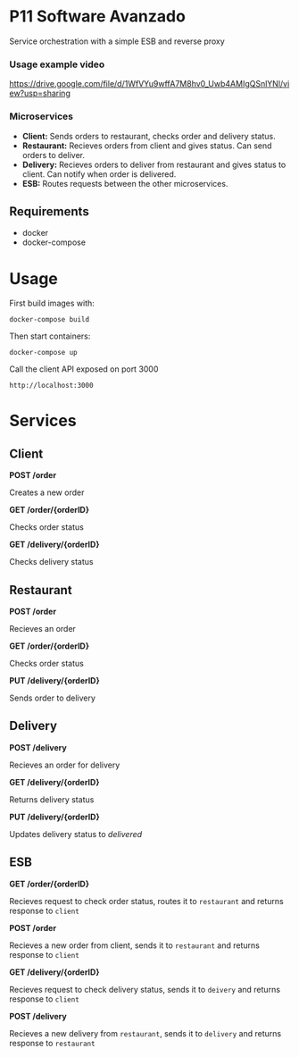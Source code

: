 # P11 Software Avanzado

Service orchestration with a simple ESB and reverse proxy

### Usage example video

https://drive.google.com/file/d/1WfVYu9wffA7M8hv0_Uwb4AMIgQSnlYNl/view?usp=sharing

### Microservices

* **Client:** Sends orders to restaurant, checks order and delivery status.
* **Restaurant:** Recieves orders from client and gives status. Can send orders to deliver.
* **Delivery:** Recieves orders to deliver from restaurant and gives status to client. Can notify when order is delivered.
* **ESB:** Routes requests between the other microservices.

## Requirements

* docker
* docker-compose

# Usage 

First build images with:

`docker-compose build`

Then start containers:

`docker-compose up`

Call the client API exposed on port 3000

`http://localhost:3000`

# Services 

## Client

**POST /order**

Creates a new order

**GET /order/{orderID}**

Checks order status

**GET /delivery/{orderID}**

Checks delivery status

## Restaurant 

**POST /order**

Recieves an order

**GET /order/{orderID}**

Checks order status

**PUT /delivery/{orderID}**

Sends order to delivery

## Delivery

**POST /delivery**

Recieves an order for delivery

**GET /delivery/{orderID}**

Returns delivery status

**PUT /delivery/{orderID}**

Updates delivery status to _delivered_

## ESB

**GET /order/{orderID}**

Recieves request to check order status, routes it to `restaurant` and returns response to `client`

**POST /order**

Recieves a new order from client, sends it to `restaurant` and returns response to `client`

**GET /delivery/{orderID}**

Recieves request to check delivery status, sends it to `deivery` and returns response to `client`

**POST /delivery**

Recieves a new delivery from `restaurant`, sends it to `delivery` and returns response to `restaurant`